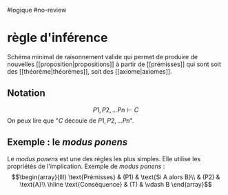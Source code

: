 #logique #no-review 
# règle d'inférence

Schéma minimal de raisonnement valide qui permet de produire de nouvelles [[proposition|propositions]] à partir de [[prémisses]] qui sont soit des [[théorème|théorèmes]], soit des [[axiome|axiomes]].


## Notation
$$P1, P2,\ldots Pn\vdash C$$
On peux lire que "$C$ découle de $P1,P2,\ldots Pn$".

## Exemple : le _modus ponens_
Le _modus ponens_ est une des règles les plus simples. Elle utilise les propriétés de l'implication.
Exemple de _modus ponens_ :
$$\begin{array}{lll}
\text{Prémisses} & (P1) & \text{Si A alors B}\\
                 & (P2) & \text{A}\\
\hline
\text{Conséquence} & (T) & \vdash B
\end{array}$$

